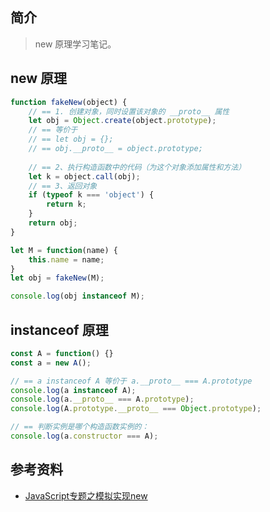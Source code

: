 ## 简介

> new 原理学习笔记。

## new 原理

```js
function fakeNew(object) {
    // == 1. 创建对象，同时设置该对象的 __proto__ 属性
    let obj = Object.create(object.prototype);
    // == 等价于
	// == let obj = {};
	// == obj.__proto__ = object.prototype;
    
    // == 2、执行构造函数中的代码（为这个对象添加属性和方法）
    let k = object.call(obj);
    // == 3、返回对象
	if (typeof k === 'object') {
		return k;
    }
    return obj;
}

let M = function(name) {
	this.name = name;
}
let obj = fakeNew(M);

console.log(obj instanceof M);
```

## instanceof 原理

```js
const A = function() {}
const a = new A();

// == a instanceof A 等价于 a.__proto__ === A.prototype
console.log(a instanceof A);
console.log(a.__proto__ === A.prototype);
console.log(A.prototype.__proto__ === Object.prototype);

// == 判断实例是哪个构造函数实例的：
console.log(a.constructor === A);
```

## 参考资料

- [JavaScript专题之模拟实现new](https://zhuanlan.zhihu.com/p/49210829)
